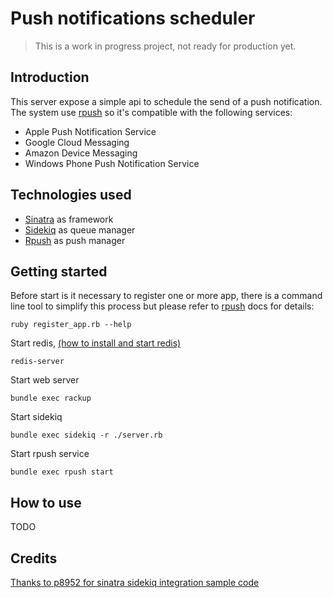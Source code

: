 # Push notifications scheduler

>This is a work in progress project, not ready for production yet.

## Introduction

This server expose a simple api to schedule the send of a push notification. The system use [rpush](https://github.com/rpush/rpush) so it's compatible with the following services:

* Apple Push Notification Service
* Google Cloud Messaging
* Amazon Device Messaging
* Windows Phone Push Notification Service

## Technologies used

* [Sinatra](http://www.sinatrarb.com/) as framework
* [Sidekiq](http://sidekiq.org/) as queue manager
* [Rpush](https://github.com/rpush/rpush) as push manager

## Getting started

Before start is it necessary to register one or more app, there is a command line tool to simplify this process but please refer to [rpush](https://github.com/rpush/rpush) docs for details:
```shell
ruby register_app.rb --help
```
Start redis, [(how to install and start redis)](http://redis.io/topics/quickstart)
```shell
redis-server
```
Start web server
```shell
bundle exec rackup
```
Start sidekiq
```shell
bundle exec sidekiq -r ./server.rb
```
Start rpush service
```shell
bundle exec rpush start
```

## How to use
TODO

## Credits
[Thanks to p8952 for sinatra sidekiq integration sample code](https://github.com/p8952/sinatra-sidekiq)